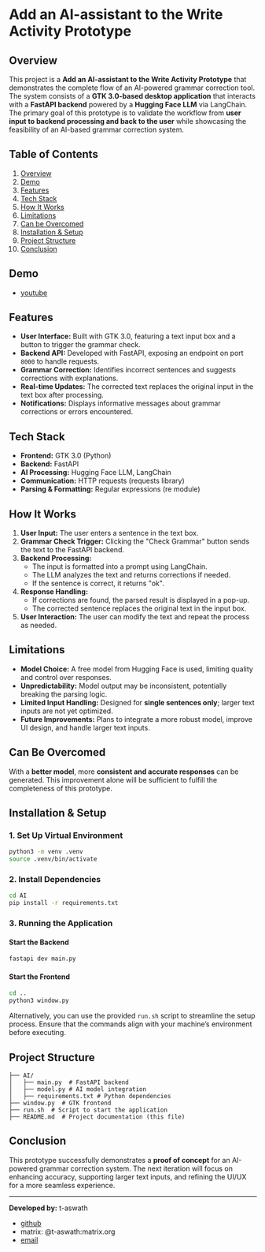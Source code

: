 
# Add an AI-assistant to the Write Activity Prototype

## Overview
This project is a **Add an AI-assistant to the Write Activity Prototype** that demonstrates the complete flow of an AI-powered grammar correction tool. The system consists of a **GTK 3.0-based desktop application** that interacts with a **FastAPI backend** powered by a **Hugging Face LLM** via LangChain. The primary goal of this prototype is to validate the workflow from **user input to backend processing and back to the user** while showcasing the feasibility of an AI-based grammar correction system.

## Table of Contents

1.  [Overview](#overview)
2.  [Demo](#demo)
3.  [Features](#features)
4.  [Tech Stack](#tech-stack)
5.  [How It Works](#how-it-works)
6.  [Limitations](#limitations)
7.  [Can be Overcomed](#can-be-overcomed)
8.  [Installation & Setup](#installation--setup)
9.  [Project Structure](#project-structure)
10. [Conclusion](#conclusion)

## Demo
- [youtube](https://youtu.be/bcr_ln06yr8) 

## Features
- **User Interface:** Built with GTK 3.0, featuring a text input box and a button to trigger the grammar check.
- **Backend API:** Developed with FastAPI, exposing an endpoint on port `8000` to handle requests.
- **Grammar Correction:** Identifies incorrect sentences and suggests corrections with explanations.
- **Real-time Updates:** The corrected text replaces the original input in the text box after processing.
- **Notifications:** Displays informative messages about grammar corrections or errors encountered.

## Tech Stack
- **Frontend:** GTK 3.0 (Python)
- **Backend:** FastAPI
- **AI Processing:** Hugging Face LLM, LangChain
- **Communication:** HTTP requests (requests library)
- **Parsing & Formatting:** Regular expressions (re module)

## How It Works
1. **User Input:** The user enters a sentence in the text box.
2. **Grammar Check Trigger:** Clicking the "Check Grammar" button sends the text to the FastAPI backend.
3. **Backend Processing:**
   - The input is formatted into a prompt using LangChain.
   - The LLM analyzes the text and returns corrections if needed.
   - If the sentence is correct, it returns "ok".
4. **Response Handling:**
   - If corrections are found, the parsed result is displayed in a pop-up.
   - The corrected sentence replaces the original text in the input box.
5. **User Interaction:** The user can modify the text and repeat the process as needed.

## Limitations
- **Model Choice:** A free model from Hugging Face is used, limiting quality and control over responses.
- **Unpredictability:** Model output may be inconsistent, potentially breaking the parsing logic.
- **Limited Input Handling:** Designed for **single sentences only**; larger text inputs are not yet optimized.
- **Future Improvements:** Plans to integrate a more robust model, improve UI design, and handle larger text inputs.

## Can Be Overcomed

With a **better model**, more **consistent and accurate responses** can be generated. This improvement alone will be sufficient to fulfill the completeness of this prototype.

## Installation & Setup
### 1. Set Up Virtual Environment
```bash
python3 -m venv .venv
source .venv/bin/activate
```

### 2. Install Dependencies
```bash
cd AI
pip install -r requirements.txt
```

### 3. Running the Application
#### Start the Backend
```bash
fastapi dev main.py
```
#### Start the Frontend
```bash
cd ..
python3 window.py
```

Alternatively, you can use the provided `run.sh` script to streamline the setup process. Ensure that the commands align with your machine’s environment before executing.

## Project Structure
```
├── AI/
│   ├── main.py  # FastAPI backend
│   ├── model.py # AI model integration
│   ├── requirements.txt # Python dependencies
├── window.py  # GTK frontend
├── run.sh  # Script to start the application
├── README.md  # Project documentation (this file)
```

## Conclusion
This prototype successfully demonstrates a **proof of concept** for an AI-powered grammar correction system. The next iteration will focus on enhancing accuracy, supporting larger text inputs, and refining the UI/UX for a more seamless experience.

---

**Developed by:** t-aswath
- [github](https://github.com/t-aswath)
- matrix: @t-aswath:matrix.org
- [email](mailto:aswathscid@gmail.com)
